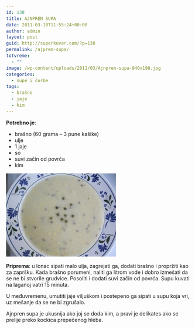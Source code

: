 ```yaml
---
id: 138
title: AJNPREN SUPA
date: 2011-03-18T11:55:24+00:00
author: admin
layout: post
guid: http://superkuvar.com/?p=138
permalink: /ajprem-supa/
totvreme:
  - ""
image: /wp-content/uploads/2011/03/Ajnpren-supa-940x198.jpg
categories:
  - supe i čorbe
tags:
  - brašno
  - jaje
  - kim
---
```

**Potrebno je**:

  * brašno (60 grama &#8211; 3 pune kašike)
  * ulje
  * 1 jaje
  * so
  * suvi začin od povrća
  * kim

<img class="alignnone size-medium wp-image-3722" title="Ajnpren supa" src="/wp-content/uploads/2011/03/Ajnpren-supa-e1342433699327-300x227.jpg" alt="" width="300" height="227" /> 

**Priprema**: u lonac sipati malo ulja, zagrejati ga, dodati brašno i propržiti kao za zapršku. Kada brašno porumeni, naliti ga litrom vode i dobro izmešati da se ne bi stvorile grudvice. Posoliti i dodati suvi začin od povrća. Supu kuvati na laganoj vatri 15 minuta.

U međuvremenu, umutiti jaje viljuškom i postepeno ga sipati u supu koja vri, uz mešanje da se ne bi zgrušalo.

Ajnpren supa je ukusnija ako joj se doda kim, a pravi je delikates ako se prelije preko kockica prepečenog hleba.